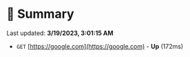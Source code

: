 # 📖 Summary
Last updated: **3/19/2023, 3:01:15 AM**

- `GET` [https://google.com](https://google.com) - **Up** (172ms)
